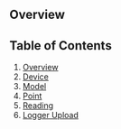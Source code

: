 Overview
--------

Table of Contents
-----------------

1.  [Overview](#Overview)
2.  [Device](#Device)
3.  [Model](#Model)
4.  [Point](#Point)
5.  [Reading](#Reading)
6.  [Logger Upload](#LoggerUpload)